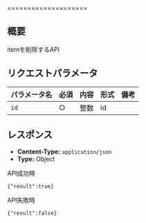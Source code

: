 ====================

概要
----

itemを削除するAPI

リクエストパラメータ
--------------------

| パラメータ名 | 必須 | 内容 | 形式 | 備考 |
| ------------ | ---- | ---- | ---- | ---- |
| `id` | ○ | 整数 | id | |


レスポンス
----------

  * **Content-Type:** `application/json`
  * **Type:** Object

API成功時   

```
{"result":true}
```   


API失敗時   

```
{"result":false}
```   

